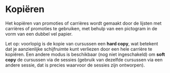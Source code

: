 # Kopiëren

Het kopiëren van promoties of carrières wordt gemaakt door de lijsten met carrières of promoties te gebruiken, met behulp van een pictogram in de vorm van een dubbel vel papier.

Let op: voorlopig is de kopie van cursussen een **hard copy**, wat betekent dat je aanzienlijke schijfruimte kunt verliezen door een hele carrière te kopiëren. Een andere modus is beschikbaar \(nog niet ingeschakeld\) om **soft copy** de cursussen via de sessies \(gebruik van dezelfde cursussen via een andere sessie, dat is precies waarvoor de sessies zijn ontworpen\).

